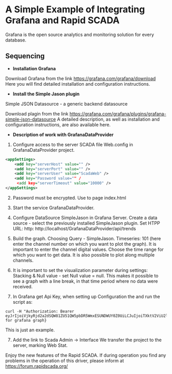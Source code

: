 A Simple Example of Integrating Grafana and Rapid SCADA
=============================
Grafana is the open source analytics and monitoring solution for every database.

Sequencing
------------------
 - **Installation Grafana**
 
  Download Grafana from the link https://grafana.com/grafana/download Here you will find detailed installation and configuration instructions.
  
  - **Install the Simple Jason plugin**
  
  Simple JSON Datasource - a generic backend datasource
  
  Download plagin from the link https://grafana.com/grafana/plugins/grafana-simple-json-datasource A detailed description, as well as installation and configuration instructions, are also available here.
  
  -  **Description of work with GrafanaDataProvider**
  
  1. Configure access to the server SCADA file Web.config in GrafanaDataProvider project.
```xml
<appSettings>
    <add key="serverHost" value="" />
    <add key="serverPort" value="" />
    <add key="serverUser" value="ScadaWeb" />
    <add key="Password value="" /
     <add key="serverTimeout" value="10000" />
</appSettings>
```
  2. Password must be encrypted.
  Use to page index.html
  
  3. Start the service GrafanaDataProvider. 
    
  4. Configure DataSource SimpleJason in Grafana Server.
Create a data source - select the previously installed SimpleJason plugin.
Set HTPP URL: http: http://localhost/GrafanaDataProvider/api/trends

 5. Build the graph. Choosing Query - SimpleJason. Timeseries: 101 (here enter the channel number on which you want to plot the graph). It is important to enter the channel digital values. Choose the time range for which you want to get data. It is also possible to plot along multiple channels.
 
 6. It is important to set the visualization parameter during settings:
    Stacking & Null value - set Null value = null. This makes it possible to see a graph with a line break, in that time period where no data were received.
  
7. In Grafana get Api Key, when setting up Configuration the  and run the script as:

```script
curl -H "Authorization: Bearer eyJrIjoiVjkyRjd2a2dSQW81ZU51QW5pbDR5WmxESUNDWUY0Z0UiLCJuIjoiTXktV2ViU2l0ZS1Nb25pdG9yaW5nIiwiaWQiOjFash//{path for grafana graph}
```

This is just an example.

7. Add the link to Scada Admin -> Interface
We transfer the project to the server, marking Web Stat.

Enjoy the new features of the Rapid SCADA.
If during operation you find any problems in the operation of this driver, please inform at https://forum.rapidscada.org/
